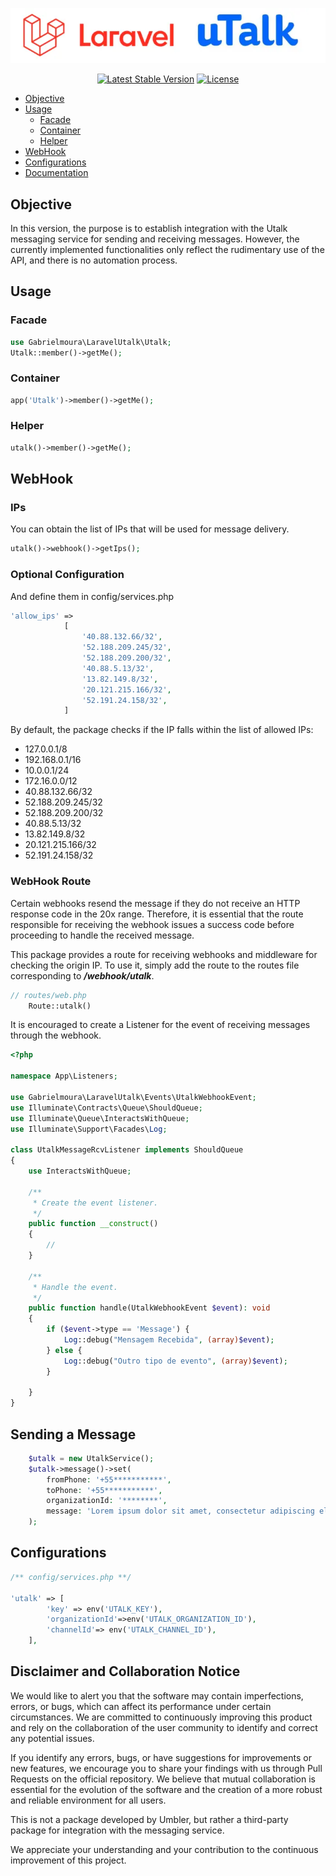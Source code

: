 <p align="center">
<img src="doc/laravel-utalk.webp" alt="Laravel Utalk"/>
</p>

<p align="center">
<a href="https://packagist.org/packages/gabrielmoura/laravel-utalk"><img src="https://img.shields.io/packagist/v/gabrielmoura/laravel-utalk" alt="Latest Stable Version"></a>
<a href="https://packagist.org/packages/gabrielmoura/laravel-utalk"><img src="https://img.shields.io/packagist/l/gabrielmoura/laravel-utalk" alt="License"></a>
</p>

- [Objective](#objective)
- [Usage](#usage)
    - [Facade](#facade)
    - [Container](#container)
    - [Helper](#helper)
- [WebHook](#webhook)
- [Configurations](#configurations)
- [Documentation](doc/DOC.md)

## Objective

In this version, the purpose is to establish integration with the Utalk messaging service for sending and receiving
messages. However, the currently implemented functionalities only reflect the rudimentary use of the API, and there is
no automation process.

## Usage

### Facade

```php
use Gabrielmoura\LaravelUtalk\Utalk;
Utalk::member()->getMe();
```

### Container

```php
app('Utalk')->member()->getMe();
```

### Helper

```php
utalk()->member()->getMe();
```

## WebHook

### IPs

You can obtain the list of IPs that will be used for message delivery.

```php
utalk()->webhook()->getIps();
```

### Optional Configuration

And define them in config/services.php

```php
'allow_ips' =>
            [
                '40.88.132.66/32',
                '52.188.209.245/32',
                '52.188.209.200/32',
                '40.88.5.13/32',
                '13.82.149.8/32',
                '20.121.215.166/32',
                '52.191.24.158/32',
            ]
```

By default, the package checks if the IP falls within the list of allowed IPs:

- 127.0.0.1/8
- 192.168.0.1/16
- 10.0.0.1/24
- 172.16.0.0/12
- 40.88.132.66/32
- 52.188.209.245/32
- 52.188.209.200/32
- 40.88.5.13/32
- 13.82.149.8/32
- 20.121.215.166/32
- 52.191.24.158/32

### WebHook Route

Certain webhooks resend the message if they do not receive an HTTP response code in the 20x range. Therefore, it is
essential that the route responsible for receiving the webhook issues a success code before proceeding to handle the
received message.

This package provides a route for receiving webhooks and middleware for checking the origin IP. To use it, simply add
the route to the routes file corresponding to _**/webhook/utalk**_.

```php
// routes/web.php
    Route::utalk()
```

It is encouraged to create a Listener for the event of receiving messages through the webhook.

```php
<?php

namespace App\Listeners;

use Gabrielmoura\LaravelUtalk\Events\UtalkWebhookEvent;
use Illuminate\Contracts\Queue\ShouldQueue;
use Illuminate\Queue\InteractsWithQueue;
use Illuminate\Support\Facades\Log;

class UtalkMessageRcvListener implements ShouldQueue
{
    use InteractsWithQueue;

    /**
     * Create the event listener.
     */
    public function __construct()
    {
        //
    }

    /**
     * Handle the event.
     */
    public function handle(UtalkWebhookEvent $event): void
    {
        if ($event->type == 'Message') {
            Log::debug("Mensagem Recebida", (array)$event);
        } else {
            Log::debug("Outro tipo de evento", (array)$event);
        }

    }
}
```

## Sending a Message

```php
    $utalk = new UtalkService();
    $utalk->message()->set(
        fromPhone: '+55***********',
        toPhone: '+55***********',
        organizationId: '********',
        message: 'Lorem ipsum dolor sit amet, consectetur adipiscing elit.'
    );
```

## Configurations

```php
/** config/services.php **/

'utalk' => [
        'key' => env('UTALK_KEY'),
        'organizationId'=>env('UTALK_ORGANIZATION_ID'),
        'channelId'=> env('UTALK_CHANNEL_ID'),
    ],
```

## Disclaimer and Collaboration Notice

We would like to alert you that the software may contain imperfections, errors, or bugs, which can affect its
performance under certain circumstances. We are committed to continuously improving this product and rely on the
collaboration of the user community to identify and correct any potential issues.

If you identify any errors, bugs, or have suggestions for improvements or new features, we encourage you to share your
findings with us through Pull Requests on the official repository. We believe that mutual collaboration is essential for
the evolution of the software and the creation of a more robust and reliable environment for all users.

This is not a package developed by Umbler, but rather a third-party package for integration with the messaging service.

We appreciate your understanding and your contribution to the continuous improvement of this project.
